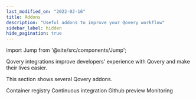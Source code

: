 ```yaml
---
last_modified_on: "2022-02-16"
title: Addons
description: "Useful addons to improve your Qovery workflow"
sidebar_label: hidden
hide_pagination: true
---
```


import Jump from '@site/src/components/Jump';

Qovery integrations improve developers' experience with Qovery and make their lives easier.

This section shows several Qovery addons.

<Jump to="/docs/using-qovery/addon/container-registry/">Container registry</Jump>
<Jump to="/docs/using-qovery/addon/continuous-integration/">Continuous integration</Jump>
<Jump to="/docs/using-qovery/addon/github-preview/">Github preview</Jump>
<Jump to="/docs/using-qovery/addon/monitoring/">Monitoring</Jump>



